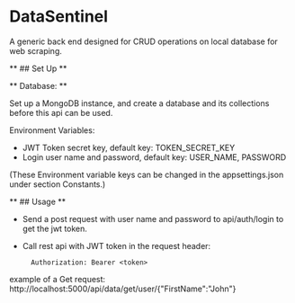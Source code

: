 # DataSentinel
A generic back end designed for CRUD operations on local database for web scraping.

** ## Set Up **

** Database: **

Set up a MongoDB instance, and create a database and its collections before this api can be used.

Environment Variables:
- JWT Token secret key, default key: TOKEN_SECRET_KEY
- Login user name and password, default key: USER_NAME, PASSWORD

(These Environment variable keys can be changed in the appsettings.json under section Constants.)

** ## Usage **

-  Send a post request with user name and password to api/auth/login to get the jwt token.
- Call rest api with JWT token in the request header:  

        Authorization: Bearer <token>

example of a Get request:
http://localhost:5000/api/data/get/user/{"FirstName":"John"}
